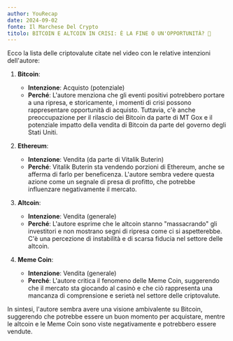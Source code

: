 ```yaml
---
author: YouRecap
date: 2024-09-02
fonte: Il Marchese Del Crypto
titolo: BITCOIN E ALTCOIN IN CRISI: È LA FINE O UN'OPPORTUNITÀ? 🚨
---
```


Ecco la lista delle criptovalute citate nel video con le relative intenzioni dell'autore:

1. **Bitcoin**: 
   - **Intenzione**: Acquisto (potenziale)
   - **Perché**: L'autore menziona che gli eventi positivi potrebbero portare a una ripresa, e storicamente, i momenti di crisi possono rappresentare opportunità di acquisto. Tuttavia, c'è anche preoccupazione per il rilascio dei Bitcoin da parte di MT Gox e il potenziale impatto della vendita di Bitcoin da parte del governo degli Stati Uniti.

2. **Ethereum**: 
   - **Intenzione**: Vendita (da parte di Vitalik Buterin)
   - **Perché**: Vitalik Buterin sta vendendo porzioni di Ethereum, anche se afferma di farlo per beneficenza. L'autore sembra vedere questa azione come un segnale di presa di profitto, che potrebbe influenzare negativamente il mercato.

3. **Altcoin**: 
   - **Intenzione**: Vendita (generale)
   - **Perché**: L'autore esprime che le altcoin stanno "massacrando" gli investitori e non mostrano segni di ripresa come ci si aspetterebbe. C'è una percezione di instabilità e di scarsa fiducia nel settore delle altcoin.

4. **Meme Coin**: 
   - **Intenzione**: Vendita (generale)
   - **Perché**: L'autore critica il fenomeno delle Meme Coin, suggerendo che il mercato sta giocando al casinò e che ciò rappresenta una mancanza di comprensione e serietà nel settore delle criptovalute.

In sintesi, l'autore sembra avere una visione ambivalente su Bitcoin, suggerendo che potrebbe essere un buon momento per acquistare, mentre le altcoin e le Meme Coin sono viste negativamente e potrebbero essere vendute.
